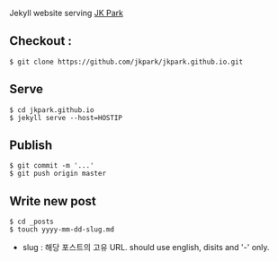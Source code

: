 Jekyll website serving [JK Park](http://jkpark.github.io)

## Checkout :

```console
$ git clone https://github.com/jkpark/jkpark.github.io.git
```

## Serve

```console
$ cd jkpark.github.io
$ jekyll serve --host=HOSTIP
```


## Publish

```console
$ git commit -m '...'
$ git push origin master
```

## Write new post

```console
$ cd _posts
$ touch yyyy-mm-dd-slug.md
```
 - slug : 해당 포스트의 고유 URL. should use english, disits and '-' only.

 

